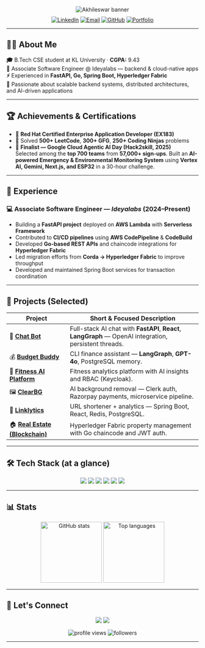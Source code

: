 <!-- Header -->
<div align="center">
  <img src="https://capsule-render.vercel.app/api?type=waving&color=0ea5e9&height=160&section=header&text=Akhileswar&fontSize=60&fontAlignY=35&animation=twinkling&desc=Full%20Stack%20Developer&descAlignY=55&descAlign=50" alt="Akhileswar banner"/>

  <p style="margin-top:10px">
    <a href="https://www.linkedin.com/in/v-akhileswar-a46062250/"><img src="https://img.shields.io/badge/LinkedIn-0077B5?style=for-the-badge&logo=linkedin&logoColor=white" alt="LinkedIn"/></a>
    <a href="mailto:akhil.vathaluru@gmail.com"><img src="https://img.shields.io/badge/Gmail-D14836?style=for-the-badge&logo=gmail&logoColor=white" alt="Email"/></a>
    <a href="https://github.com/Akhil351"><img src="https://img.shields.io/badge/GitHub-181717?style=for-the-badge&logo=github&logoColor=white" alt="GitHub"/></a>
    <a href="https://eshwar351.vercel.app/"><img src="https://img.shields.io/badge/Portfolio-000000?style=for-the-badge&logo=about.me&logoColor=white" alt="Portfolio"/></a>
  </p>
</div>

---

## 👨‍💻 About Me
**🎓** B.Tech CSE student at KL University · **CGPA:** 9.43  
**💼** Associate Software Engineer @ Ideyalabs — backend & cloud-native apps  
**⚡** Experienced in **FastAPI, Go, Spring Boot, Hyperledger Fabric**  
**🚀** Passionate about scalable backend systems, distributed architectures, and AI-driven applications

---

## 🏆 Achievements & Certifications
- 🧾 **Red Hat Certified Enterprise Application Developer (EX183)**  
- 🧠 Solved **500+ LeetCode**, **300+ GFG**, **250+ Coding Ninjas** problems  
- 🚀 **Finalist — Google Cloud Agentic AI Day (Hack2skill, 2025)**  
  Selected among the **top 700 teams** from **57,000+ sign-ups**. Built an **AI-powered Emergency & Environmental Monitoring System** using **Vertex AI, Gemini, Next.js, and ESP32** in a 30-hour challenge.


---

## 💼 Experience

### 💻 Associate Software Engineer — *Ideyalabs* (2024–Present)
- Building a **FastAPI project** deployed on **AWS Lambda** with **Serverless Framework**  
- Contributed to **CI/CD pipelines** using **AWS CodePipeline** & **CodeBuild**  
- Developed **Go-based REST APIs** and chaincode integrations for **Hyperledger Fabric**  
- Led migration efforts from **Corda → Hyperledger Fabric** to improve throughput  
- Developed and maintained Spring Boot services for transaction coordination

---

## 🚀 Projects (Selected)

| Project | Short & Focused Description |
|---|---|
| 🤖 [**Chat Bot**](https://github.com/Akhil351/langgraph-chatbot) | Full-stack AI chat with **FastAPI**, **React**, **LangGraph** — OpenAI integration, persistent threads. |
| 💰 [**Budget Buddy**](https://github.com/Akhil351/budget-buddy/tree/langgraph-version) | CLI finance assistant — **LangGraph**, **GPT-4o**, PostgreSQL memory. |
| 🧠 [**Fitness AI Platform**](https://github.com/Akhil351/fitness) | Fitness analytics platform with AI insights and RBAC (Keycloak). |
| 🖼️ [**ClearBG**](https://github.com/Akhil351/ClearBG) | AI background removal — Clerk auth, Razorpay payments, microservice pipeline. |
| 🔗 [**Linklytics**](https://akhil-amber.vercel.app/) | URL shortener + analytics — Spring Boot, React, Redis, PostgreSQL. |
| 🏠 [**Real Estate (Blockchain)**](https://github.com/Akhil351/Real-Estate-Management-System) | Hyperledger Fabric property management with Go chaincode and JWT auth. |

---

## 🛠 Tech Stack (at a glance)

<p align="center">
  <img src="https://img.shields.io/badge/FastAPI-009688?style=for-the-badge&logo=fastapi&logoColor=white"/> 
  <img src="https://img.shields.io/badge/Go-00ADD8?style=for-the-badge&logo=go&logoColor=white"/>
  <img src="https://img.shields.io/badge/Python-3776AB?style=for-the-badge&logo=python&logoColor=white"/>
  <img src="https://img.shields.io/badge/Spring_Boot-6DB33F?style=for-the-badge&logo=spring&logoColor=white"/>
  <img src="https://img.shields.io/badge/Hyperledger-0F6AB4?style=for-the-badge&logo=hyperledger&logoColor=white"/>
  <img src="https://img.shields.io/badge/AWS-A23242?style=for-the-badge&logo=amazonaws&logoColor=white"/>
</p>

---

## 📊 Stats

<p align="center">
  <img src="https://github-readme-stats.vercel.app/api?username=akhil351&show_icons=true&theme=radical" height="160" alt="GitHub stats" />
  <img src="https://github-readme-stats.vercel.app/api/top-langs/?username=akhil351&layout=compact&theme=radical" height="160" alt="Top languages" />
</p>

---

## 🤝 Let's Connect

<p align="center">
  <a href="https://www.linkedin.com/in/v-akhileswar-a46062250/"><img src="https://img.shields.io/badge/LinkedIn-0077B5?style=flat-square&logo=linkedin&logoColor=white"/></a>
  <a href="mailto:akhil.vathaluru@gmail.com"><img src="https://img.shields.io/badge/Email-D14836?style=flat-square&logo=gmail&logoColor=white"/></a>
</p>

<p align="center">
  <img src="https://komarev.com/ghpvc/?username=akhil351&style=flat-square&color=blue" alt="profile views"/>
  <img src="https://img.shields.io/github/followers/akhil351?label=Followers&style=social" alt="followers"/>
</p>

---
